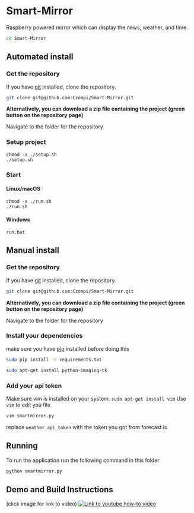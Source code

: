 # Smart-Mirror
Raspberry powered mirror which can display the news, weather, and time.


```bash
cd Smart-Mirror
```

## Automated install

### Get the repository
If you have [git](https://git-scm.com/book/en/v2/Getting-Started-Installing-Git) installed, clone the repository.

```bash
git clone git@github.com:Czompi/Smart-Mirror.git
```

**Alternatively, you can download a zip file containing the project (green button on the repository page)**

Navigate to the folder for the repository

### Setup project
```shell
chmod -x ./setup.sh
./setup.sh
```

### Start
#### Linux/macOS
```shell
chmod -x ./run.sh
./run.sh
```
#### Windows
```batch
run.bat
```

## Manual install

### Get the repository
If you have [git](https://git-scm.com/book/en/v2/Getting-Started-Installing-Git) installed, clone the repository.

```bash
git clone git@github.com:Czompi/Smart-Mirror.git
```

**Alternatively, you can download a zip file containing the project (green button on the repository page)**

Navigate to the folder for the repository

### Install your dependencies 
make sure you have [pip](https://pip.pypa.io/en/stable/installing/) installed before doing this

```bash
sudo pip install -r requirements.txt
```

```bash
sudo apt-get install python-imaging-tk
```

### Add your api token
Make sure vim is installed on your system: `sudo apt-get install vim`
Use `vim` to edit you file

```bash
vim smartmirror.py
```

replace `weather_api_token` with the token you got from forecast.io

## Running
To run the application run the following command in this folder

```bash
python smartmirror.py
```

## Demo and Build Instructions 
(click image for link to video)
[![Link to youtube how-to video](http://i.imgur.com/cMyaSHT.png)](https://youtu.be/fkVBAcvbrjU)
